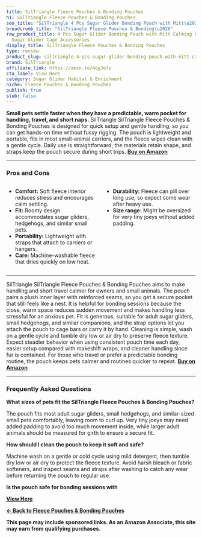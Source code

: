 ```yaml
---
title: SilTriangle Fleece Pouches & Bonding Pouches
h1: SilTriangle Fleece Pouches & Bonding Pouches
seo_title: "SilTriangle 4 Pcs Sugar Glider Bonding Pouch with Mitt\u2026"
breadcrumb_title: "SilTriangle Fleece Pouches & Bonding\u2026"
raw_product_title: 4 Pcs Sugar Glider Bonding Pouch with Mitt Calming Hedgehog Gloves
  Sugar Glider Cage Accessories
display_title: SilTriangle Fleece Pouches & Bonding Pouches
type: review
product_slug: siltriangle-4-pcs-sugar-glider-bonding-pouch-with-mitt-calming-hedgehog-c0c8bd38
brand: SilTriangle
affiliate_link: https://amzn.to/4qgJo7v
cta_label: View Here
category: Sugar Glider Habitat & Enrichment
niche: Fleece Pouches & Bonding Pouches
publish: true
stub: false
---
```


<div id="intro" class="full-width">
  <p><strong>Small pets settle faster when they have a predictable, warm pocket for handling, travel, and short naps.</strong> SilTriangle SilTriangle Fleece Pouches & Bonding Pouches is designed for quick setup and gentle handling, so you can get hands-on time without fussy rigging. The pouch is lightweight and portable, fits in most small-animal carriers, and the fleece wipes clean with a gentle cycle. Daily use is straightforward, the materials retain shape, and straps keep the pouch secure during short trips. <a href="https://amzn.to/4qgJo7v" rel="nofollow sponsored noopener" target="_blank"><strong>Buy on Amazon</strong></a></p>
</div>

<hr />
<h3 id="pros-cons">Pros and Cons</h3>
<div class="pc-grid" style="display:grid;grid-template-columns:1fr 1fr;gap:16px;">
  <ul>
    <li><strong>Comfort:</strong> Soft fleece interior reduces stress and encourages calm settling.</li>
    <li><strong>Fit:</strong> Roomy design accommodates sugar gliders, hedgehogs, and similar small pets.</li>
    <li><strong>Portability:</strong> Lightweight with straps that attach to carriers or hangers.</li>
    <li><strong>Care:</strong> Machine-washable fleece that dries quickly on low heat.</li>
  </ul>
  <ul>
    <li><strong>Durability:</strong> Fleece can pill over long use, so expect some wear after heavy use.</li>
    <li><strong>Size range:</strong> Might be oversized for very tiny joeys without added padding.</li>
  </ul>
</div>
<hr />

<div class="full-width">
  <p>SilTriangle SilTriangle Fleece Pouches & Bonding Pouches aims to make handling and short travel calmer for owners and small animals. The pouch pairs a plush inner layer with reinforced seams, so you get a secure pocket that still feels like a nest. It is helpful for bonding sessions because the close, warm space reduces sudden movement and makes handling less stressful for an anxious pet. Fit is generous, suitable for adult sugar gliders, small hedgehogs, and similar companions, and the strap options let you attach the pouch to cage bars or carry it by hand. Cleaning is simple, wash on a gentle cycle and tumble dry low or air dry to preserve fleece texture. Expect steadier behavior when using consistent pouch time each day, easier setup compared with makeshift wraps, and cleaner handling since fur is contained. For those who travel or prefer a predictable bonding routine, the pouch keeps pets calmer and routines quicker to repeat. <a href="https://amzn.to/4qgJo7v" rel="nofollow sponsored noopener" target="_blank"><strong>Buy on Amazon</strong></a></p>
</div>

<hr />
<h3 id="faqs">Frequently Asked Questions</h3>

<p><strong>What sizes of pets fit the SilTriangle Fleece Pouches & Bonding Pouches?</strong></p>
<p>The pouch fits most adult sugar gliders, small hedgehogs, and similar-sized small pets comfortably, leaving room to curl up. Very tiny joeys may need added padding to avoid too much movement inside, while larger adult animals should be measured for girth to ensure a secure fit.</p>

<p><strong>How should I clean the pouch to keep it soft and safe?</strong></p>
<p>Machine wash on a gentle or cold cycle using mild detergent, then tumble dry low or air dry to protect the fleece texture. Avoid harsh bleach or fabric softeners, and inspect seams and straps after washing to catch any wear before returning the pouch to regular use.</p>

<p><strong>Is the pouch safe for bonding sessions with
<p><a class="btn" href="https://amzn.to/4qgJo7v" target="_blank" rel="nofollow sponsored noopener">View Here</a></p>
<p><a href="/roundups/sugar-glider-habitat-enrichment/fleece-pouches-bonding-pouches/">← Back to Fleece Pouches & Bonding Pouches</a></p>
<aside class="disclosure">This page may include sponsored links. As an Amazon Associate, this site may earn from qualifying purchases.</aside>
